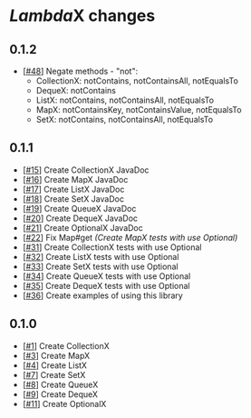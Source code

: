 # *Lambda*X changes

## 0.1.2

*   [[#48](../../issues/48)] Negate methods - "not":
    *   CollectionX: notContains, notContainsAll, notEqualsTo
    *   DequeX: notContains
    *   ListX: notContains, notContainsAll, notEqualsTo
    *   MapX: notContainsKey, notContainsValue, notEqualsTo
    *   SetX: notContains, notContainsAll, notEqualsTo

## 0.1.1

*   [[#15](../../issues/15)] Create CollectionX JavaDoc
*   [[#16](../../issues/16)] Create MapX JavaDoc
*   [[#17](../../issues/17)] Create ListX JavaDoc
*   [[#18](../../issues/18)] Create SetX JavaDoc
*   [[#19](../../issues/19)] Create QueueX JavaDoc
*   [[#20](../../issues/20)] Create DequeX JavaDoc
*   [[#21](../../issues/21)] Create OptionalX JavaDoc
*   [[#22](../../issues/22)] Fix Map#get _(Create MapX tests with use Optional)_
*   [[#31](../../issues/31)] Create CollectionX tests with use Optional
*   [[#32](../../issues/32)] Create ListX tests with use Optional
*   [[#33](../../issues/33)] Create SetX tests with use Optional
*   [[#34](../../issues/34)] Create QueueX tests with use Optional
*   [[#35](../../issues/35)] Create DequeX tests with use Optional
*   [[#36](../../issues/36)] Create examples of using this library

## 0.1.0

*   [[#1](../../issues/1)] Create CollectionX
*   [[#3](../../issues/3)] Create MapX
*   [[#4](../../issues/4)] Create ListX
*   [[#7](../../issues/7)] Create SetX
*   [[#8](../../issues/8)] Create QueueX
*   [[#9](../../issues/9)] Create DequeX
*   [[#11](../../issues/11)] Create OptionalX
